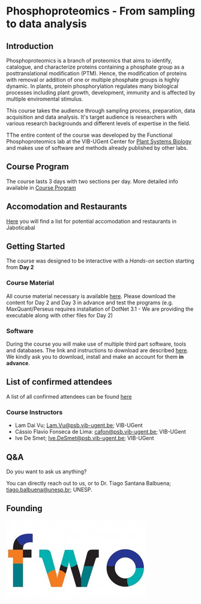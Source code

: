 # Phosphoproteomics - From sampling to data analysis
## Introduction

Phosphoproteomics is a branch of proteomics that aims to identify, catalogue, and characterize proteins containing a phosphate group as a posttranslational modification (PTM). Hence, the modification of proteins with removal or addition of one or multiple phosphate groups is highly dynamic. In plants, protein phosphorylation regulates many biological processes including plant growth, development, immunity and is affected by multiple enviromental stimulus. 

This course takes the audience through sampling process, preparation, data acquisition and data analysis. It's target audience is researchers with various research backgrounds and different levels of expertise in the field. 

TThe entire content of the course was developed by the Functional Phosphoproteomics lab at the VIB-UGent Center for [Plant Systems Biology](https://www.psb.ugent.be/index.php/groups/functional_phosphoproteomics) and makes use of software and methods already published by other labs.

## Course Program

The course lasts 3 days with two sections per day. More detailed info available in [Course Program](https://cassio-lima.github.io/Phosphoproteomics_course_Jaboticabal-2022/course_program)

## Accomodation and Restaurants

[Here](https://cassio-lima.github.io/Phosphoproteomics_course_Jaboticabal-2022/Estadia_alimentacao) you will find a list for potential accomodation and restaurants in Jaboticabal 


## Getting Started

The course was designed to be interactive with a *Hands-on* section starting from **Day 2**

### Course Material


All course material necessary is available [here](https://floppy.psb.ugent.be/index.php/s/l8LuLnF1ck4wUtN). Please download the content for Day 2 and Day 3 in advance and test the programs (e.g. MaxQuant/Perseus requires installation of DotNet 3.1 - We are providing the executable along with other files for Day 2)

### Software

During the course you will make use of multiple third part software, tools and databases. The link and instructions to download are described [here](https://cassio-lima.github.io/Phosphoproteomics_course_Jaboticabal-2022/Links). We kindly ask you to download, install and make an account for them **in advance**. 

## List of confirmed attendees 

A list of all confirmed attendees can be found [here](https://cassio-lima.github.io/Phosphoproteomics_course_Jaboticabal-2022/Confirmed_attendees)

### Course Instructors

  -  Lam Dai Vu; [Lam.Vu@psb.vib-ugent.be](Lam.Vu@psb.vib-ugent.be); VIB-UGent
  - Cássio Flavio Fonseca de Lima: [cafon@psb.vib-ugent.be](cafon@psb.vib-ugent.be); VIB-UGent
  - Ive De Smet; [Ive.DeSmet@psb.vib-ugent.be](Ive.DeSmet@psb.vib-ugent.be); VIB-UGent

## Q&A

Do you want to ask us anything?

You can directly reach out to us, or to Dr. Tiago Santana Balbuena; [tiago.balbuena@unesp.br](tiago.balbuena@unesp.br); UNESP.

## Founding

![FWO](/images/fwo.jpg)

